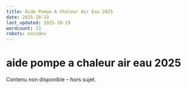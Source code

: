 ```yaml
---
title: Aide Pompe A Chaleur Air Eau 2025
date: 2025-10-19
last_updated: 2025-10-19
wordcount: 13
robots: noindex
---
```


# aide pompe a chaleur air eau 2025

Contenu non disponible – hors sujet.
